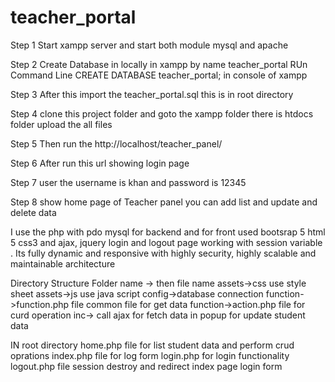 # teacher_portal

Step 1 Start xampp server and start both module mysql and apache

Step 2 Create Database in locally in xampp by name teacher_portal
RUn Command Line CREATE DATABASE teacher_portal; in console of xampp

Step 3
After this import the teacher_portal.sql this is in root directory 

Step 4 clone this project folder and goto the xampp folder there is htdocs folder upload the all files

Step 5 Then run the http://localhost/teacher_panel/   

Step 6 After run this url showing login page 

Step 7 user the username is khan and password is 12345

Step 8 show home page of Teacher panel you can add list and update and delete data

I use the php with pdo mysql for backend and for front used bootsrap 5 html 5 css3 and ajax, jquery
login and logout page working with session variable . Its fully dynamic and responsive with highly security, highly scalable and maintainable architecture

Directory Structure
 Folder name -> then file name
 assets->css use style sheet 
 assets->js use java script
 config->database connection 
 function->function.php file common file for get data
 function->action.php file for curd operation
 inc-> call ajax for fetch data in popup for update student data

 IN root directory
 home.php file for list student data and perform crud oprations
 index.php file for log form
 login.php for login functionality
 logout.php file session destroy and redirect index page login form



